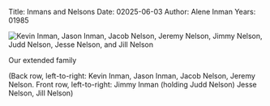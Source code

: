 Title: Inmans and Nelsons 
Date: 02025-06-03
Author: Alene Inman
Years: 01985

![Kevin Inman, Jason Inman, Jacob Nelson, Jeremy Nelson, Jimmy Nelson, Judd Nelson, Jesse Nelson, and Jill Nelson](inman-nelson-1980s.jpg)

Our extended family

(Back row, left-to-right: Kevin Inman, Jason Inman, Jacob Nelson, Jeremy Nelson. Front row, left-to-right: Jimmy Inman (holding Judd Nelson)
 Jesse Nelson, Jill Nelson)
